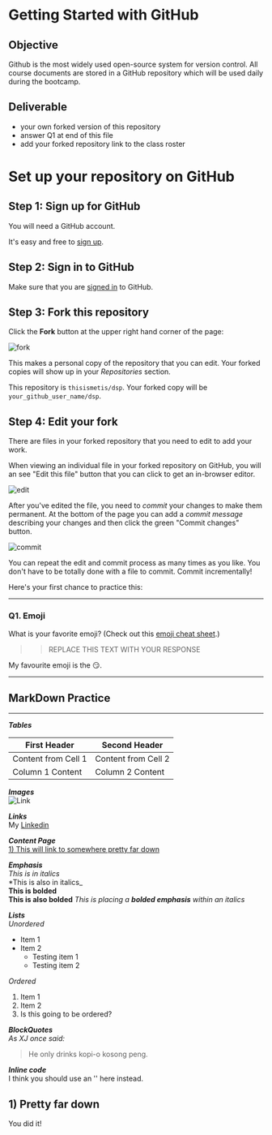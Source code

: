 # Getting Started with GitHub

## Objective
Github is the most widely used open-source system for version control.  All course documents are stored in a GitHub repository which will be used daily during the bootcamp.  

## Deliverable
- your own forked version of this repository
- answer Q1 at end of this file
- add your forked repository link to the class roster


# Set up your repository on GitHub


## Step 1: Sign up for GitHub

You will need a GitHub account.

It's easy and free to [sign up](https://github.com/join).


## Step 2: Sign in to GitHub

Make sure that you are [signed in](https://github.com/login) to GitHub.


## Step 3: Fork this repository

Click the **Fork** button at the upper right hand corner of the page:

![fork](https://github.com/vaughnparker/dsp/blob/master/img/forking_repo.png)

This makes a personal copy of the repository that you can edit. Your forked copies will show up in your *Repositories* section.

This repository is `thisismetis/dsp`. Your forked copy will be `your_github_user_name/dsp`.


## Step 4: Edit your fork  

There are files in your forked repository that you need to edit to add your work.

When viewing an individual file in your forked repository on GitHub, you will an see "Edit this file" button that you can click to get an in-browser editor.

![edit](https://github.com/vaughnparker/dsp/blob/master/img/edit_file.png)

After you've edited the file, you need to _commit_ your changes to make them permanent. At the bottom of the page you can add a _commit message_ describing your changes and then click the green "Commit changes" button.

![commit](https://github.com/vaughnparker/dsp/blob/master/img/commit_file.png)

You can repeat the edit and commit process as many times as you like. You don't have to be totally done with a file to commit. Commit incrementally!

Here's your first chance to practice this:

---

### Q1. Emoji

What is your favorite emoji?  (Check out this [emoji cheat sheet](http://www.emoji-cheat-sheet.com/).)

>> REPLACE THIS TEXT WITH YOUR RESPONSE

My favourite emoji is the :smirk:.  
   
---

## MarkDown Practice  
---

**_Tables_**   

First Header | Second Header
-------------|--------------
Content from Cell 1 | Content from Cell 2
Column 1 Content | Column 2 Content


**_Images_**  
![Link](https://www.probytes.net/wp-content/uploads/2018/01/5-1.png)


**_Links_**  
My [Linkedin](https://www.linkedin.com/in/seow-xian-jin/)



**_Content Page_**  
[1)   This will link to somewhere pretty far down](#section-a)



**_Emphasis_**  
_This is in italics_  
*This is also in italics_  
__This is bolded__  
**This is also bolded**
_This is placing a **bolded emphasis** within an italics_




**_Lists_**  
*Unordered*  
* Item 1
* Item 2
  * Testing item 1
  * Testing item 2


*Ordered*  
1. Item 1
1. Item 2
  1. Is this going to be ordered?

**_BlockQuotes_**  
_As XJ once said:_  
> He only drinks kopi-o kosong peng.


**_Inline code_**  
I think you should use an '<addr>' here instead.

## <a name='section-a'></a>1) Pretty far down
You did it!




